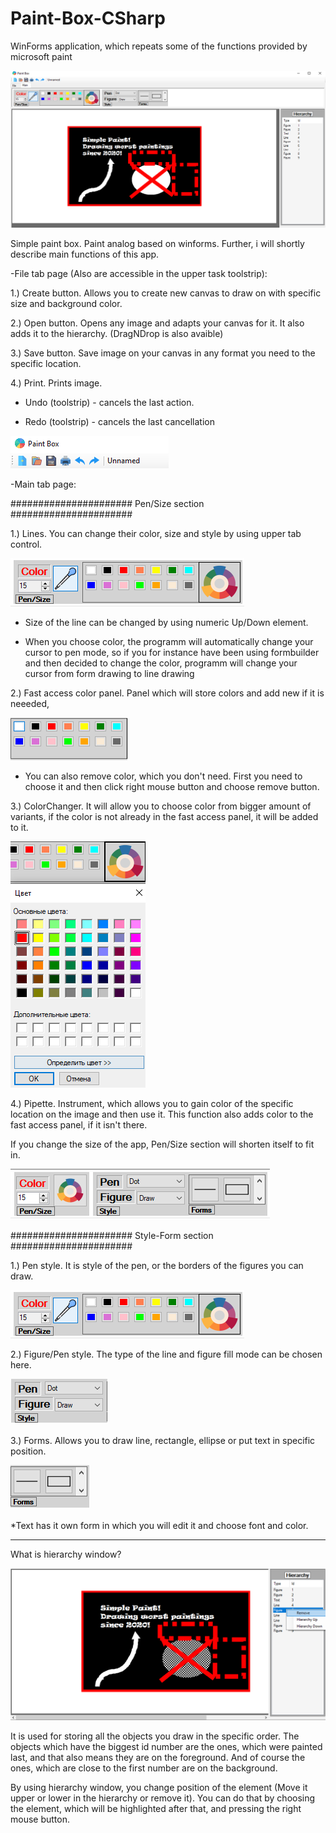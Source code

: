 # Paint-Box-CSharp
WinForms application, which repeats some of the functions provided by microsoft paint

![alt text](https://github.com/Sturmik/Paint-Box-CSharp/blob/master/ShowcaseImages/SimplePaint.PNG?raw=true)

Simple paint box. Paint analog based on winforms.
Further, i will shortly describe main functions of this app.

-File tab page (Also are accessible in the upper task toolstrip):

1.) Create button. Allows you to create new canvas to draw on
with specific size and background color.

2.) Open button. Opens any image and adapts your canvas for it. It also
adds it to the hierarchy. (DragNDrop is also avaible)

3.) Save button. Save image on your canvas in any format you need to the specific location.

4.) Print. Prints image.

* Undo (toolstrip) - cancels the last action.

* Redo (toolstrip) - cancels the last cancellation 

![alt text](https://github.com/Sturmik/Paint-Box-CSharp/blob/master/ShowcaseImages/UpperToolBar.PNG?raw=true)

-Main tab page:

###################### Pen/Size section ######################

1.) Lines. You can change their color, size and style by using upper tab control.

![alt text](https://github.com/Sturmik/Paint-Box-CSharp/blob/master/ShowcaseImages/PenLine.PNG?raw=true)

* Size of the line can be changed by using numeric Up/Down element.

* When you choose color, the programm will automatically change your cursor to pen mode, so if
you for instance have been using formbuilder and then decided to change the color, programm will
change your cursor from form drawing to line drawing

2.) Fast access color panel. Panel which will store colors and add new if it is neeeded,

![alt text](https://github.com/Sturmik/Paint-Box-CSharp/blob/master/ShowcaseImages/Lines.PNG?raw=true)

* You can also remove color, which you don't need. First you need to choose it and then
click right mouse button and choose remove button.

3.) ColorChanger. It will allow you to choose color from bigger amount of variants, if 
the color is not already in the fast access panel, it will be added to it.

![alt text](https://github.com/Sturmik/Paint-Box-CSharp/blob/master/ShowcaseImages/ColorChoose.PNG?raw=true)

4.) Pipette. Instrument, which allows you to gain color of the specific location on the image and
then use it. This function also adds color to the fast access panel, if it isn't there.

If you change the size of the app, Pen/Size section will shorten itself to fit in.

![alt text](https://github.com/Sturmik/Paint-Box-CSharp/blob/master/ShowcaseImages/SizeAdapt.PNG?raw=true)

###################### Style-Form section ######################

1.) Pen style. It is style of the pen, or the borders of the figures you can draw.

![alt text](https://github.com/Sturmik/Paint-Box-CSharp/blob/master/ShowcaseImages/PenLine.PNG?raw=true)

2.) Figure/Pen style. The type of the line and figure fill mode can be chosen here.

![alt text](https://github.com/Sturmik/Paint-Box-CSharp/blob/master/ShowcaseImages/Style.PNG?raw=true)

3.) Forms. Allows you to draw line, rectangle, ellipse or put text in specific position.

![alt text](https://github.com/Sturmik/Paint-Box-CSharp/blob/master/ShowcaseImages/Forms.PNG?raw=true)

*Text has it own form in which you will edit it and choose font and color.

----------------------------------------------------------------------------------------------------------------

What is hierarchy window?

![alt text](https://github.com/Sturmik/Paint-Box-CSharp/blob/master/ShowcaseImages/Hierachy.PNG?raw=true)

It is used for storing all the objects you draw in the specific order.
The objects which have the biggest id number are the ones, which were painted last, and that
also means they are on the foreground. And of course the ones, which are close to the first number are on the
background.

By using hierarchy window, you change position of the element (Move it upper or lower in the hierarchy or remove it).
You can do that by choosing the element, which will be highlighted after that, and pressing the right mouse button.
